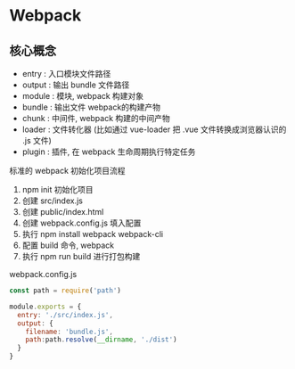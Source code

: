 # Webpack
## 核心概念
* entry : 入口模块文件路径
* output : 输出 bundle 文件路径
* module : 模块, webpack 构建对象
* bundle : 输出文件 webpack的构建产物
* chunk : 中间件, webpack 构建的中间产物
* loader : 文件转化器  (比如通过 vue-loader 把 .vue 文件转换成浏览器认识的 .js 文件)
* plugin : 插件, 在 webpack 生命周期执行特定任务

标准的 webpack 初始化项目流程

1. npm init 初始化项目
2. 创建 src/index.js
3. 创建 public/index.html
4. 创建 webpack.config.js 填入配置
5. 执行 npm install  webpack webpack-cli
6. 配置 build 命令, webpack
7. 执行 npm run build 进行打包构建


webpack.config.js
```js
const path = require('path')

module.exports = {
  entry: './src/index.js',
  output: {
    filename: 'bundle.js',
    path:path.resolve(__dirname, './dist')
  }
}
```











